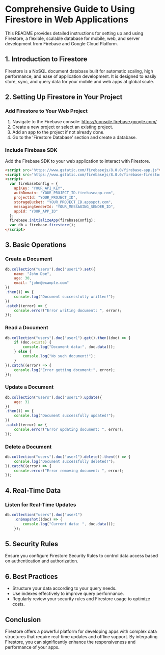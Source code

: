 # Comprehensive Guide to Using Firestore in Web Applications

This README provides detailed instructions for setting up and using Firestore, a flexible, scalable database for mobile, web, and server development from Firebase and Google Cloud Platform.

## 1. Introduction to Firestore

Firestore is a NoSQL document database built for automatic scaling, high performance, and ease of application development. It is designed to easily store, sync, and query data for your mobile and web apps at global scale.

## 2. Setting Up Firestore in Your Project

### Add Firestore to Your Web Project

1. Navigate to the Firebase console: https://console.firebase.google.com/
2. Create a new project or select an existing project.
3. Add an app to the project if not already done.
4. Go to the 'Firestore Database' section and create a database.

### Include Firebase SDK

Add the Firebase SDK to your web application to interact with Firestore.

```html
<script src="https://www.gstatic.com/firebasejs/8.0.0/firebase-app.js"></script>
<script src="https://www.gstatic.com/firebasejs/8.0.0/firebase-firestore.js"></script>
<script>
  var firebaseConfig = {
    apiKey: "YOUR_API_KEY",
    authDomain: "YOUR_PROJECT_ID.firebaseapp.com",
    projectId: "YOUR_PROJECT_ID",
    storageBucket: "YOUR_PROJECT_ID.appspot.com",
    messagingSenderId: "YOUR_MESSAGING_SENDER_ID",
    appId: "YOUR_APP_ID"
  };
  firebase.initializeApp(firebaseConfig);
  var db = firebase.firestore();
</script>
```

## 3. Basic Operations

### Create a Document

```javascript
db.collection("users").doc("user1").set({
    name: "John Doe",
    age: 30,
    email: "john@example.com"
})
.then(() => {
    console.log("Document successfully written!");
})
.catch((error) => {
    console.error("Error writing document: ", error);
});
```

### Read a Document

```javascript
db.collection("users").doc("user1").get().then((doc) => {
    if (doc.exists) {
        console.log("Document data:", doc.data());
    } else {
        console.log("No such document!");
    }
}).catch((error) => {
    console.log("Error getting document:", error);
});
```

### Update a Document

```javascript
db.collection("users").doc("user1").update({
    age: 31
})
.then(() => {
    console.log("Document successfully updated!");
})
.catch((error) => {
    console.error("Error updating document: ", error);
});
```

### Delete a Document

```javascript
db.collection("users").doc("user1").delete().then(() => {
    console.log("Document successfully deleted!");
}).catch((error) => {
    console.error("Error removing document: ", error);
});
```

## 4. Real-Time Data

### Listen for Real-Time Updates

```javascript
db.collection("users").doc("user1")
    .onSnapshot((doc) => {
        console.log("Current data: ", doc.data());
    });
```

## 5. Security Rules

Ensure you configure Firestore Security Rules to control data access based on authentication and authorization.

## 6. Best Practices

- Structure your data according to your query needs.
- Use indexes effectively to improve query performance.
- Regularly review your security rules and Firestore usage to optimize costs.

## Conclusion

Firestore offers a powerful platform for developing apps with complex data structures that require real-time updates and offline support. By integrating Firestore, you can significantly enhance the responsiveness and performance of your apps.

